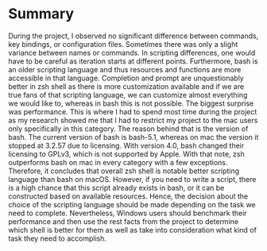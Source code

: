 # Summary
During the project, I observed no significant difference between commands, key bindings, or configuration files. Sometimes there was only a slight variance between names or commands. In scripting differences, one would have to be careful as iteration starts at different points. Furthermore, bash is an older scripting language and thus resources and functions are more accessible in that language. Completion and prompt are unquestionably better in zsh shell as there is more customization available and if we are true fans of that scripting language, we can customize almost everything we would like to, whereas in bash this is not possible. The biggest surprise was performance. This is where I had to spend most time during the project as my research showed me that I had to restrict my project to the mac users only specifically in this category. The reason behind that is the version of bash. The current version of bash is bash-5.1, whereas on mac the version it stopped at 3.2.57 due to licensing. With version 4.0, bash changed their licensing to GPLv3, which is not supported by Apple. With that note, zsh outperforms bash on mac in every category with a few exceptions. Therefore, it concludes that overall zsh shell is notable better scripting language than bash on macOS. However, if you need to write a script, there is a high chance that this script already exists in bash, or it can be constructed based on available resources. Hence, the decision about the choice of the scripting language should be made depending on the task we need to complete. Nevertheless, Windows users should benchmark their performance and then use the rest facts from the project to determine which shell is better for them as well as take into consideration what kind of task they need to accomplish. 
